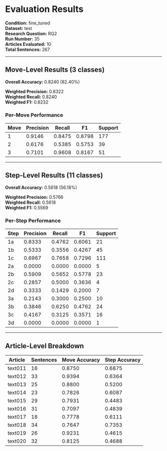 # Evaluation Results

**Condition:** fine_tuned  
**Dataset:** test  
**Research Question:** RQ2  
**Run Number:** 35  
**Articles Evaluated:** 10  
**Total Sentences:** 267  

---

## Move-Level Results (3 classes)

**Overall Accuracy:** 0.8240 (82.40%)  

**Weighted Precision:** 0.8322  
**Weighted Recall:** 0.8240  
**Weighted F1:** 0.8232  

### Per-Move Performance

| Move | Precision | Recall | F1 | Support |
|------|-----------|--------|----|---------|
| 1 | 0.9146 | 0.8475 | 0.8798 | 177 |
| 2 | 0.6176 | 0.5385 | 0.5753 | 39 |
| 3 | 0.7101 | 0.9608 | 0.8167 | 51 |

---

## Step-Level Results (11 classes)

**Overall Accuracy:** 0.5618 (56.18%)  

**Weighted Precision:** 0.5766  
**Weighted Recall:** 0.5618  
**Weighted F1:** 0.5569  

### Per-Step Performance

| Step | Precision | Recall | F1 | Support |
|------|-----------|--------|----|---------|
| 1a | 0.8333 | 0.4762 | 0.6061 | 21 |
| 1b | 0.5333 | 0.3556 | 0.4267 | 45 |
| 1c | 0.6967 | 0.7658 | 0.7296 | 111 |
| 2a | 0.0000 | 0.0000 | 0.0000 | 5 |
| 2b | 0.5909 | 0.5652 | 0.5778 | 23 |
| 2c | 0.2857 | 0.5000 | 0.3636 | 4 |
| 2d | 0.3333 | 0.1429 | 0.2000 | 7 |
| 3a | 0.2143 | 0.3000 | 0.2500 | 10 |
| 3b | 0.3846 | 0.6250 | 0.4762 | 24 |
| 3c | 0.4167 | 0.3125 | 0.3571 | 16 |
| 3d | 0.0000 | 0.0000 | 0.0000 | 1 |

---

## Article-Level Breakdown

| Article | Sentences | Move Accuracy | Step Accuracy |
|---------|-----------|---------------|---------------|
| text011 | 16 | 0.8750 | 0.6875 |
| text012 | 33 | 0.9394 | 0.6364 |
| text013 | 25 | 0.8800 | 0.5200 |
| text014 | 23 | 0.7826 | 0.6087 |
| text015 | 29 | 0.7931 | 0.4483 |
| text016 | 31 | 0.7097 | 0.4839 |
| text017 | 18 | 0.7778 | 0.6111 |
| text018 | 34 | 0.7647 | 0.7353 |
| text019 | 26 | 0.9231 | 0.4615 |
| text020 | 32 | 0.8125 | 0.4688 |
